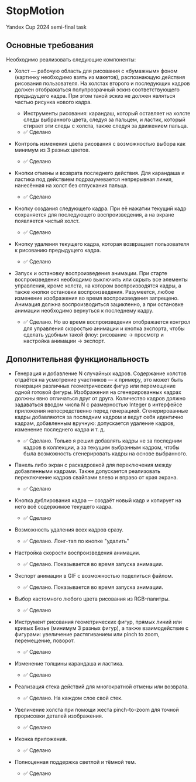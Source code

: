 # StopMotion
Yandex Cup 2024 semi-final task


## Основные требования

Необходимо реализовать следующие компоненты:
* Холст — рабочую область для рисования с «бумажным» фоном (картинку необходимо взять из макетов), распознающую действия рисования пользователя. На холстах второго и последующих кадров должен отображаться полупрозрачный эскиз соответствующего предыдущего кадра. При этом такой эскиз не должен являться частью рисунка нового кадра.
  * Инструменты рисования: карандаш, который оставляет на холсте следы выбранного цвета, следуя за пальцем, и ластик, который стирает эти следы с холста, также следуя за движением пальца.
  * ✅ Сделано

* Контроль изменения цвета рисования с возможностью выбора как минимум из 3 разных цветов.
  * ✅ Сделано

* Кнопки отмены и возврата последнего действия. Для карандаша и ластика под действием подразумевается непрерывная линия, нанесённая на холст без отпускания пальца.
  * ✅ Сделано

* Кнопку создания следующего кадра. При её нажатии текущий кадр сохраняется для последующего воспроизведения, а на экране появляется чистый холст.
  * ✅ Сделано

* Кнопку удаления текущего кадра, которая возвращает пользователя к рисованию предыдущего кадра.
  * ✅ Сделано

* Запуск и остановку воспроизведения анимации. При старте воспроизведения необходимо выключить или скрыть все элементы управления, кроме холста, на котором воспроизводятся кадры, а также кнопки остановки воспроизведения. Разумеется, любое изменение изображения во время воспроизведения запрещено. Анимация должна воспроизводиться зацикленно, а при остановке анимации необходимо вернуться к последнему кадру.
  * ✅ Сделано. Но во время воспроизведения отображается контрол для управления скоростью анимации и кнопка экспорта, чтобы сделать удобным такой флоу: рисование → просмотр и настройка анимации → экспорт.


## Дополнительная функциональность
* Генерация и добавление N случайных кадров. Содержание холстов отдаётся на усмотрение участников — к примеру, это может быть генерация различных геометрических фигур или перемещение одной готовой фигуры. Изображения на сгенерированных кадрах должны явно отличаться друг от друга. Количество кадров должно задаваться вводом числа N с размерностью Integer в интерфейсе приложения непосредственно перед генерацией. Сгенерированные кадры добавляются за последним кадром и ведут себя идентично кадрам, добавленным вручную: допускается удаление кадров, изменение последнего кадра и т. д.
  * ✅ Сделано. Только я решил добавлять кадры не за последним кадров в коллекции, а за текущим выбранным кадром, чтобы была возможность сгенерировать кадры на основе выбранного.

* Панель либо экран с раскадровкой для переключения между добавленными кадрами. Также допускается реализовать переключение кадров свайпами влево и вправо от края экрана.
  * ✅ Сделано

* Кнопка дублирования кадра — создаёт новый кадр и копирует на него всё содержимое текущего кадра.
  * ✅ Сделано

* Возможность удаления всех кадров сразу.
  * ✅ Сделано. Лонг-тап по кнопке "удалить"

* Настройка скорости воспроизведения анимации.
  * ✅ Сделано. Показывается во время запуска анимации.

* Экспорт анимации в GIF с возможностью поделиться файлом.
  * ✅ Сделано. Показывается во время запуска анимации.

* Выбор кастомного любого цвета рисования из RGB-палитры.
  * ✅ Сделано

* Инструмент рисования геометрических фигур, прямых линий или кривых Безье (минимум 3 разных фигур), а также взаимодействие с фигурами: увеличение растягиванием или pinch to zoom, перемещение, поворот.
  * ✅ Сделано

* Изменение толщины карандаша и ластика.
  * ✅ Сделано

* Реализация стека действий для многократной отмены или возврата.
  * ✅ Сделано. На каждом слое свой стек.

* Увеличение холста при помощи жеста pinch-to-zoom для точной прорисовки деталей изображения.
  * ✅ Сделано

* Иконка приложения.
  * ✅ Сделано

* Полноценная поддержка светлой и тёмной тем.
  * ✅ Сделано
